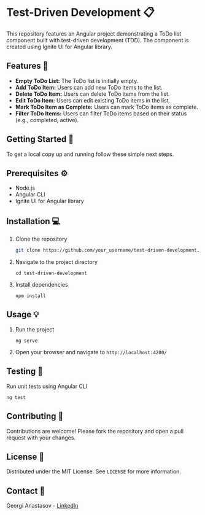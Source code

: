 # Test-Driven Development :clipboard:

This repository features an Angular project demonstrating a ToDo list component built with test-driven development (TDD). The component is created using Ignite UI for Angular library.

## Features :star2:

- **Empty ToDo List:** The ToDo list is initially empty.
- **Add ToDo Item:** Users can add new ToDo items to the list.
- **Delete ToDo Item:** Users can delete ToDo items from the list.
- **Edit ToDo Item**: Users can edit existing ToDo items in the list.
- **Mark ToDo Item as Complete:** Users can mark ToDo items as complete.
- **Filter ToDo Items:** Users can filter ToDo items based on their status (e.g., completed, active).

## Getting Started :rocket:

To get a local copy up and running follow these simple next steps.

## Prerequisites :gear:

- Node.js
- Angular CLI
- Ignite UI for Angular library

## Installation :computer:

1. Clone the repository
   ```sh
   git clone https://github.com/your_username/test-driven-development.git
   ```

2. Navigate to the project directory
   ```
   cd test-driven-development
   ```

3. Install dependencies
   ```
   npm install
   ```

## Usage :bulb:

1. Run the project
   ```
   ng serve
   ```

2. Open your browser and navigate to 
   `http://localhost:4200/`

## Testing :microscope:

Run unit tests using Angular CLI
   ```
   ng test
   ```

## Contributing :raised_hands:

Contributions are welcome! Please fork the repository and open a pull request with your changes.

## License :page_facing_up:

Distributed under the MIT License. See `LICENSE` for more information.

## Contact :briefcase:

Georgi Anastasov - [LinkedIn](https://www.linkedin.com/in/georgianastasov/)
